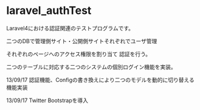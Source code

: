 laravel_authTest
================
Laravel4における認証関連のテストプログラムです。

二つのDBで管理側サイト・公開側サイトそれぞれでユーザ管理

それぞれのページへのアクセス権限を割り当て
認証を行う。

二つのテーブルに対応する二つのシステムの個別ログイン機能を実装。

13/09/17
認証機能、Configの書き換えにより二つのモデルを動的に切り替える機能実装

13/09/17
Twitter Bootstrapを導入
